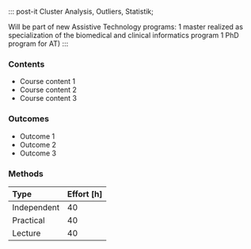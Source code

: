::: post-it
Cluster Analysis, Outliers, Statistik; 

Will be part of new Assistive Technology programs: 
1 master realized as specialization of the biomedical and clinical informatics program
1 PhD program for AT)
:::

### Contents

* Course content 1
* Course content 2
* Course content 3

### Outcomes

* Outcome 1
* Outcome 2
* Outcome 3

### Methods

| Type        | Effort \[h\] |
| :---------- | :----------- |
| Independent | 40           |
| Practical   | 40           |
| Lecture     | 40           |

<!-- more -->